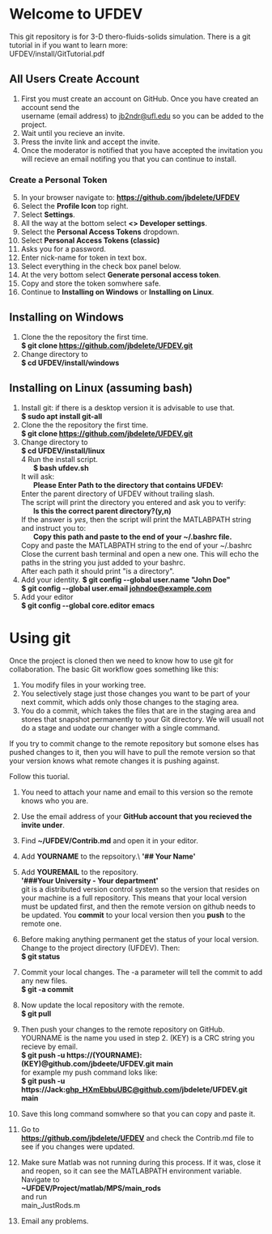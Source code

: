 # Welcome to UFDEV
This git repository is for 3-D thero-fluids-solids simulation.
There is a git tutorial in if you want to learn more:\
	UFDEV/install/GitTutorial.pdf
## All Users Create Account
1. First you must create an account on GitHub. Once you have created an account send the\
   username (email address) to jb2ndr@ufl.edu so you can be added to the project.
2. Wait until you recieve an invite.
3. Press the invite link and accept the invite.
4. Once the moderator is notified that you have accepted the invitation you will recieve an email notifing you that you can continue to install.
### Create a Personal Token
5. In your browser navigate to:
**https://github.com/jbdelete/UFDEV**
6. Select the **Profile Icon** top right.
7. Select **Settings**.
8. All the way at the bottom select **<> Developer settings**.
9. Select the **Personal Access Tokens** dropdown.
10. Select **Personal Access Tokens (classic)**
11. Asks you for a password.
12. Enter nick-name for token in text box.
13. Select everything in the check box panel below.
14. At the very bottom select **Generate personal access token**.
15. Copy and store the token somwhere safe.
16. Continue to **Installing on Windows** or **Installing on Linux**.

   
 
## Installing on Windows
1. Clone the the repository the first time.\
  **$ git clone https://github.com/jbdelete/UFDEV.git**
2. Change directory to\
  **$ cd UFDEV/install/windows**

## Installing on Linux (assuming bash)
1. Install git: if there is a desktop version it is advisable to use that.\
  **$ sudo apt install git-all**
2. Clone the the repository the first time.\
  **$ git clone https://github.com/jbdelete/UFDEV.git**
3. Change directory to\
  **$ cd UFDEV/install/linux**\
4 Run the install script.\
  &nbsp;&nbsp;&nbsp;&nbsp;&nbsp;&nbsp;**$ bash ufdev.sh**\
   It will ask:\
   &nbsp;&nbsp;&nbsp;&nbsp;&nbsp;&nbsp;**Please Enter Path to the directory that contains UFDEV:**\
   Enter the parent directory of UFDEV without trailing slash.\
   The script will print the directory you entered and ask you to verify:\
   &nbsp;&nbsp;&nbsp;&nbsp;&nbsp;&nbsp;**Is this the correct parent directory?(y,n)**\
   If the answer is *yes*, then the script will print the MATLABPATH string
   and instruct you to:\
   &nbsp;&nbsp;&nbsp;&nbsp;&nbsp;&nbsp;**Copy this path and paste to the end of your ~/.bashrc file.**\
   Copy and paste the MATLABPATH string to the end of your ~/.bashrc\
   Close the current bash terminal and open a new one. This will echo the paths in the string you just added to your bashrc.\
   After each path it should print "is a directory".
5. Add your identity.
	**$ git config --global user.name "John Doe"**\
	**$ git config --global user.email johndoe@example.com**
6. Add your editor\
	**$ git config --global core.editor emacs**
	
# Using git

Once the project is cloned then we need to know how to use git for collaboration.
The basic Git workflow goes something like this:
1. You modify files in your working tree.
2. You selectively stage just those changes you want to be part of your next commit, which adds
only those changes to the staging area.
3. You do a commit, which takes the files that are in the staging area and stores that snapshot
permanently to your Git directory. We will usuall not do a stage and uodate our changer with a single command.

If you try to commit change to the remote repository but somone elses has
pushed changes to it, then you will have to pull the remote version so that your version 
knows what remote changes it is pushing against.

Follow this tuorial.

1. You need to attach your name and email to this version so the remote knows who you are.
2. Use the email address of your **GitHub account that you recieved the invite under**.
3. Find
   **~/UFDEV/Contrib.md**
   and open it in your editor.
5. Add **YOURNAME** to the repsoitory.\ 
	**'## Your Name'**
6. Add **YOUREMAIL** to the repository.\
	**'###Your University - Your department'**\
git is a distributed version control system so the version that resides on your machine is a full repository.
This means that your local version must be updated first, and then the remote version on github needs to be updated.
You **commit** to your local version then you **push** to the remote one.

7. Before making anything permanent get the status of your local version. Change to the project directory (UFDEV). Then:\
   **$ git status**
8. Commit your local changes. The -a parameter will tell the commit to add any new files.\
   **$ git -a commit** 
9. Now update the local repository with the remote.\
   **$ git pull**
10. Then push your changes to the remote repository on GitHub. YOURNAME is the name you used in step 2.
   (KEY) is a CRC string you recieve by email. \
   **$ git push -u https://(YOURNAME):(KEY)@github.com/jbdeete/UFDEV.git main**\
   for example my push command loks like:\
   **$ git push -u https://Jack:ghp_HXmEbbuUBC@github.com/jbdelete/UFDEV.git main**
11. Save this long command somwhere so that you can copy and paste it. 
12. Go to\
   **https://github.com/jbdelete/UFDEV**
   and check the Contrib.md file to see if you changes were updated.
13. Make sure Matlab was not running during this process. If it was, close it and reopen, so it can see the MATLABPATH environment variable.
    Navigate to\
   	**~UFDEV/Project/matlab/MPS/main_rods**\
   and run\
	main_JustRods.m
14. Email any problems.
    

   


 

